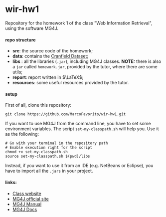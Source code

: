 # wir-hw1

Repository for the homework 1 of the class "Web Information Retrieval", using the software MG4J.

#### repo structure
- **src**: the source code of the homework;
- **data**: contains the [Cranfield Dataset](http://www.diag.uniroma1.it/~fazzone/Teaching/WebIR_2016_2017/Homework_1__2016_2017/Cranfield_DATASET.zip);  
- **libs** : all the libraries (`.jar`), including MG4J classes. **NOTE:** there is also a `jar` called `homework.jar`, provided by the tutor, where there are some utils;  
- **report**: report written in $\LaTeX$;
- **resources**: some useful resources provided by the tutor.

#### setup
First of all, clone this repository:
```
git clone https://github.com/MarcoFavorito/wir-hw1.git
```
If you want to use MG4J from the command line, you have to set some environment variables. The script `set-my-classpath.sh` will help you. Use it as the following:
```
# Go with your terminal in the repository path
# Enable execution right for the script
chmod +x set-my-classpath.sh
source set-my-classpath.sh $(pwd)/libs
```

Instead, if you want to use it from an IDE (e.g. NetBeans or Eclipse), you have to import all the `.jars` in your project.

#### links:  
 - [Class website](https://piazza.com/uniroma1.it/spring2017/1018570/home)
 - [MG4J official site](http://mg4j.di.unimi.it/)
 - [MG4J Manual](http://mg4j.di.unimi.it/man-big/manual.pdf)
 - [MG4J Docs](http://mg4j.di.unimi.it/docs-big/)
